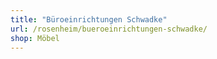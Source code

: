 ```yaml
---
title: "Büroeinrichtungen Schwadke"
url: /rosenheim/bueroeinrichtungen-schwadke/
shop: Möbel
---
```

